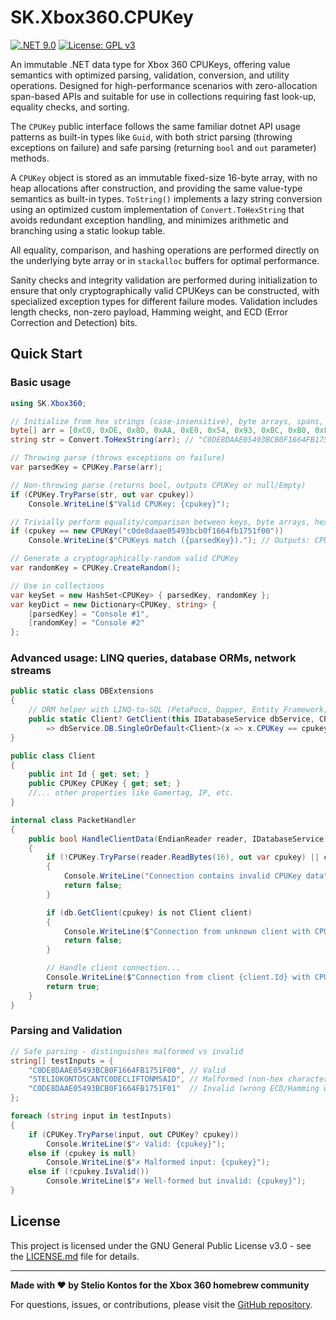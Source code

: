 # SK.Xbox360.CPUKey

[![.NET 9.0](https://img.shields.io/badge/.NET-9.0-purple.svg)](https://dotnet.microsoft.com/download/dotnet/9.0)
[![License: GPL v3](https://img.shields.io/badge/License-GPLv3-blue.svg)](https://www.gnu.org/licenses/gpl-3.0)

An immutable .NET data type for Xbox 360 CPUKeys, offering value semantics with optimized parsing, validation, conversion, and utility operations. Designed for high-performance scenarios with zero-allocation span-based APIs and suitable for use in collections requiring fast look-up, equality checks, and sorting.

The `CPUKey` public interface follows the same familiar dotnet API usage patterns as built-in types like `Guid`, with both strict parsing (throwing exceptions on failure) and safe parsing (returning `bool` and `out` parameter) methods.

A `CPUKey` object is stored as an immutable fixed-size 16-byte array, with no heap allocations after construction, and providing the same value-type semantics as built-in types. `ToString()` implements a lazy string conversion using an optimized custom implementation of `Convert.ToHexString` that avoids redundant exception handling, and minimizes arithmetic and branching using a static lookup table.

All equality, comparison, and hashing operations are performed directly on the underlying byte array or in `stackalloc` buffers for optimal performance.

Sanity checks and integrity validation are performed during initialization to ensure that only cryptographically valid CPUKeys can be constructed, with specialized exception types for different failure modes. Validation includes length checks, non-zero payload, Hamming weight, and ECD (Error Correction and Detection) bits.

## Quick Start

### Basic usage

```cs
using SK.Xbox360;

// Initialize from hex strings (case-insensitive), byte arrays, spans, or char spans
byte[] arr = [0xC0, 0xDE, 0x8D, 0xAA, 0xE0, 0x54, 0x93, 0xBC, 0xB0, 0xF1, 0x66, 0x4F, 0xB1, 0x75, 0x1F, 0x00];
string str = Convert.ToHexString(arr); // "C0DE8DAAE05493BCB0F1664FB1751F00"

// Throwing parse (throws exceptions on failure)
var parsedKey = CPUKey.Parse(arr);

// Non-throwing parse (returns bool, outputs CPUKey or null/Empty)
if (CPUKey.TryParse(str, out var cpukey))
	Console.WriteLine($"Valid CPUKey: {cpukey}");

// Trivially perform equality/comparison between keys, byte arrays, hex strings, or char spans
if (cpukey == new CPUKey("c0de8daae05493bcb0f1664fb1751f00"))
	Console.WriteLine($"CPUKeys match ({parsedKey})."); // Outputs: CPUKeys match (C0DE8DAAE05493BCB0F1664FB1751F00).

// Generate a cryptographically-random valid CPUKey
var randomKey = CPUKey.CreateRandom();

// Use in collections
var keySet = new HashSet<CPUKey> { parsedKey, randomKey };
var keyDict = new Dictionary<CPUKey, string> {
	[parsedKey] = "Console #1",
	[randomKey] = "Console #2"
};
```

### Advanced usage: LINQ queries, database ORMs, network streams

```cs
public static class DBExtensions
{
	// ORM helper with LINQ-to-SQL (PetaPoco, Dapper, Entity Framework, etc.)
	public static Client? GetClient(this IDatabaseService dbService, CPUKey cpukey)
		=> dbService.DB.SingleOrDefault<Client>(x => x.CPUKey == cpukey);
}

public class Client
{
	public int Id { get; set; }
	public CPUKey CPUKey { get; set; }
	//... other properties like Gamertag, IP, etc.
}

internal class PacketHandler
{
	public bool HandleClientData(EndianReader reader, IDatabaseService db)
	{
		if (!CPUKey.TryParse(reader.ReadBytes(16), out var cpukey) || cpukey is null)
		{
			Console.WriteLine("Connection contains invalid CPUKey data");
			return false;
		}

		if (db.GetClient(cpukey) is not Client client)
		{
			Console.WriteLine($"Connection from unknown client with CPUKey {cpukey}");
			return false;
		}

		// Handle client connection...
		Console.WriteLine($"Connection from client {client.Id} with CPUKey {client.CPUKey}");
		return true;
	}
}
```

### Parsing and Validation

```csharp
// Safe parsing - distinguishes malformed vs invalid
string[] testInputs = {
	"C0DE8DAAE05493BCB0F1664FB1751F00", // Valid
	"STELIOKONTOSCANTC0DECLIFTONMSAID", // Malformed (non-hex characters)
	"C0DE8DAAE05493BCB0F1664FB1751F01"  // Invalid (wrong ECD/Hamming weight)
};

foreach (string input in testInputs)
{
	if (CPUKey.TryParse(input, out CPUKey? cpukey))
		Console.WriteLine($"✓ Valid: {cpukey}");
	else if (cpukey is null)
		Console.WriteLine($"✗ Malformed input: {cpukey}");
	else if (!cpukey.IsValid())
		Console.WriteLine($"✗ Well-formed but invalid: {cpukey}");
}
```

## License

This project is licensed under the GNU General Public License v3.0 - see the [LICENSE.md](LICENSE.md) file for details.

---

**Made with ❤️ by Stelio Kontos for the Xbox 360 homebrew community**

For questions, issues, or contributions, please visit the [GitHub repository](https://github.com/Ste1io/SK.Xbox360.CPUKey).

